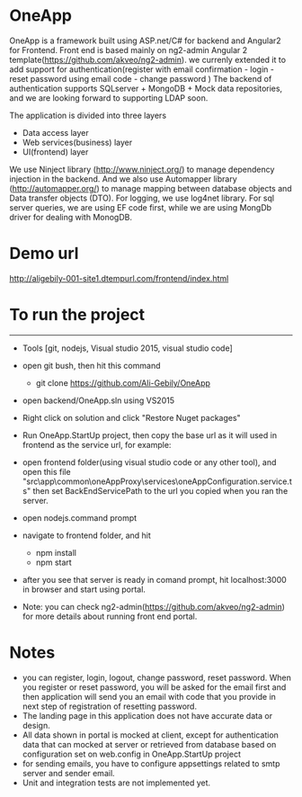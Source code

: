 # OneApp
OneApp is a framework built using ASP.net/C# for backend  and Angular2 for Frontend.
Front end is based mainly on ng2-admin Angular 2 template(https://github.com/akveo/ng2-admin). we currenly extended it to add support for authentication(register with email confirmation - login - reset password using email code - change password )
The backend of authentication supports SQLserver + MongoDB + Mock data repositories, and we are looking forward to supporting LDAP soon.

The application is divided into three layers
  - Data access layer
  - Web services(business) layer 
  - UI(frontend) layer

We use Ninject library (http://www.ninject.org/) to manage dependency injection in the backend. And we also use Automapper library (http://automapper.org/) to manage mapping between database objects and Data transfer objects (DTO).
For logging, we use log4net library. 
For sql server queries, we are using EF code first, while we are using MongDb driver for dealing with MonogDB.
 
# Demo url
http://aligebily-001-site1.dtempurl.com/frontend/index.html 

# To run the project
---------------
- Tools [git, nodejs, Visual studio 2015, visual studio code]
- open git bush, then hit this command
	- git clone https://github.com/Ali-Gebily/OneApp
- open backend/OneApp.sln using VS2015
- Right click on solution and click "Restore Nuget packages"
- Run OneApp.StartUp project, then copy the base url as it will used in frontend as the service url, for example: 

- open frontend folder(using visual studio code or any other tool), and open this file "src\app\common\oneAppProxy\services\oneAppConfiguration.service.ts" then set BackEndServicePath to the url you copied when you ran the server.

- open nodejs.command prompt
- navigate to frontend folder, and hit
	- npm install 
	- npm start
- after you see that server is ready in comand prompt, hit localhost:3000 in browser and start using portal.
- Note: you can check ng2-admin(https://github.com/akveo/ng2-admin) for more details about running front end portal. 


# Notes
- you can register, login, logout, change password, reset password. When you register or reset password, you will be asked for the email first and then application will send you an email with code that you provide in next step of registration of resetting password. 
- The landing page in this application does not have accurate data or design.
- All data shown in portal is mocked at client, except for authentication data that can mocked at server or retrieved from database based on configuration set on web.config in OneApp.StartUp project
- for sending emails, you have to configure appsettings related to smtp server and sender email.
- Unit and integration tests are not implemented yet.


